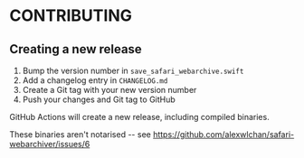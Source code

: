 # CONTRIBUTING

## Creating a new release

1.  Bump the version number in `save_safari_webarchive.swift`
2.  Add a changelog entry in `CHANGELOG.md`
3.  Create a Git tag with your new version number
4.  Push your changes and Git tag to GitHub

GitHub Actions will create a new release, including compiled binaries.

These binaries aren't notarised -- see https://github.com/alexwlchan/safari-webarchiver/issues/6

